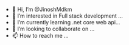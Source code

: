 - 👋 Hi, I’m @JinoshMdkm
- 👀 I’m interested in Full stack development ...
- 🌱 I’m currently learning .net core web api...
- 💞️ I’m looking to collaborate on ...
- 📫 How to reach me ...

<!---
JinoshMdkm/JinoshMdkm is a ✨ special ✨ repository because its `README.md` (this file) appears on your GitHub profile.
You can click the Preview link to take a look at your changes.
--->

